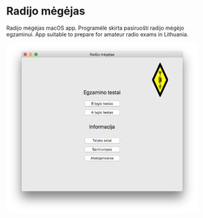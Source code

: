 # Radijo mėgėjas
Radijo mėgėjas macOS app. Programėlė skirta pasiruošti radijo mėgėjo egzaminui. App suitable to prepare for amateur radio exams in Lithuania.

![radijo mėgėjas pagrindinis langas][img1]

[img1]: https://github.com/kesrut/rmegejas/blob/master/img1.png?raw=true


